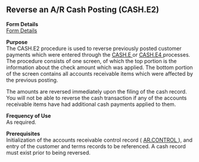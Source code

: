 ##  Reverse an A/R Cash Posting (CASH.E2)

<PageHeader />

**Form Details**  
[ Form Details ](CASH-E2-1/README.md)   

**Purpose**  
The CASH.E2 procedure is used to reverse previously posted customer payments which were entered through the [ CASH.E ](../../../../../../../../../rover/AP-OVERVIEW/AP-ENTRY/ACCT-CONTROL/ACCT-CONTROL-1/ar-e/AR-E-1/CASH-E) or [ CASH.E4 ](CASH-E4/README.md) processes. The procedure consists of one screen, of which the top portion is the information about the check amount which was applied. The bottom portion of the screen contains all accounts receivable items which were affected by the previous posting.   
  
The amounts are reversed immediately upon the filing of the cash record. You
will not be able to reverse the cash transaction if any of the accounts
receivable items have had additional cash payments applied to them.

**Frequency of Use**  
As required.

**Prerequisites**  
Initialization of the accounts receivable control record ( [ AR.CONTROL ](../../../../../../../../../rover/AP-OVERVIEW/AP-ENTRY/CHECKS-E4/AR-CONTROL) ), and entry of the customer and terms records to be referenced. A cash record must exist prior to being reversed. 

<badge text= "Version 8.10.57" vertical="middle" />

<PageFooter />